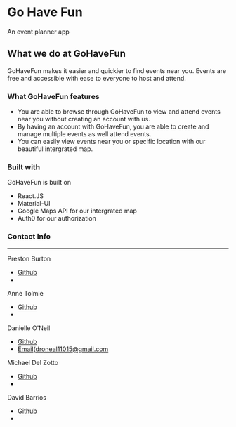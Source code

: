 # Go Have Fun
An event planner app

## What we do at GoHaveFun
GoHaveFun makes it easier and quickier to find events near you. Events are free and accessible with ease to everyone to host and attend.

### What GoHaveFun features
* You are able to browse through GoHaveFun to view and attend events near you without creating an account with us.
* By having an account with GoHaveFun, you are able to create and manage multiple events as well attend events.
* You can easily view events near you or specific location with our beautiful intergrated map.

### Built with
GoHaveFun is built on
* React.JS
* Material-UI
* Google Maps API for our intergrated map
* Auth0 for our authorization

### Contact Info
----------------
Preston Burton
* [Github](https://github.com/Oliver-Strange)
* [Email]: preston.burton@gmail.com

Anne Tolmie
* [Github](https://github.com/atolmie)
* [Email]: atolmie22@gmail.com

Danielle O'Neil
* [Github](https://github.com/droneal11015)
* [Email](droneal11015@gmail.com

Michael Del Zotto
* [Github](https://github.com/mdelzotto)
* [Email]: michaeldelzottomba@gmail.com

David Barrios
* [Github](https://github.com/dbarrios13)
* [Email]: barriosadavid@gmail.com